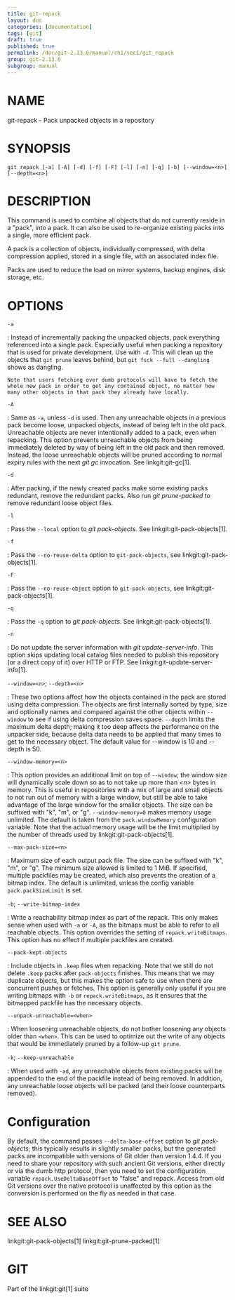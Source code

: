 ```yaml
---
title: git-repack
layout: doc
categories: [documentation]
tags: [git]
draft: true
published: true
permalink: /doc/git-2.13.0/manual/ch1/sec1/git_repack
group: git-2.13.0
subgroup: manual
---
```


NAME
====

git-repack - Pack unpacked objects in a repository

SYNOPSIS
========

    git repack [-a] [-A] [-d] [-f] [-F] [-l] [-n] [-q] [-b] [--window=<n>] [--depth=<n>]

DESCRIPTION
===========

This command is used to combine all objects that do not currently reside in a "pack", into a pack. It can also be used to re-organize existing packs into a single, more efficient pack.

A pack is a collection of objects, individually compressed, with delta compression applied, stored in a single file, with an associated index file.

Packs are used to reduce the load on mirror systems, backup engines, disk storage, etc.

OPTIONS
=======

`-a`

:   Instead of incrementally packing the unpacked objects, pack everything referenced into a single pack. Especially useful when packing a repository that is used for private development. Use with `-d`. This will clean up the objects that `git prune` leaves behind, but `git fsck --full --dangling` shows as dangling.

    Note that users fetching over dumb protocols will have to fetch the whole new pack in order to get any contained object, no matter how many other objects in that pack they already have locally.

`-A`

:   Same as `-a`, unless `-d` is used. Then any unreachable objects in a previous pack become loose, unpacked objects, instead of being left in the old pack. Unreachable objects are never intentionally added to a pack, even when repacking. This option prevents unreachable objects from being immediately deleted by way of being left in the old pack and then removed. Instead, the loose unreachable objects will be pruned according to normal expiry rules with the next *git gc* invocation. See linkgit:git-gc\[1\].

`-d`

:   After packing, if the newly created packs make some existing packs redundant, remove the redundant packs. Also run *git prune-packed* to remove redundant loose object files.

`-l`

:   Pass the `--local` option to *git pack-objects*. See linkgit:git-pack-objects\[1\].

`-f`

:   Pass the `--no-reuse-delta` option to `git-pack-objects`, see linkgit:git-pack-objects\[1\].

`-F`

:   Pass the `--no-reuse-object` option to `git-pack-objects`, see linkgit:git-pack-objects\[1\].

`-q`

:   Pass the `-q` option to *git pack-objects*. See linkgit:git-pack-objects\[1\].

`-n`

:   Do not update the server information with *git update-server-info*. This option skips updating local catalog files needed to publish this repository (or a direct copy of it) over HTTP or FTP. See linkgit:git-update-server-info\[1\].

`--window=<n>`; `--depth=<n>`

:   These two options affect how the objects contained in the pack are stored using delta compression. The objects are first internally sorted by type, size and optionally names and compared against the other objects within `--window` to see if using delta compression saves space. `--depth` limits the maximum delta depth; making it too deep affects the performance on the unpacker side, because delta data needs to be applied that many times to get to the necessary object. The default value for --window is 10 and --depth is 50.

`--window-memory=<n>`

:   This option provides an additional limit on top of `--window`; the window size will dynamically scale down so as to not take up more than *&lt;n&gt;* bytes in memory. This is useful in repositories with a mix of large and small objects to not run out of memory with a large window, but still be able to take advantage of the large window for the smaller objects. The size can be suffixed with "k", "m", or "g". `--window-memory=0` makes memory usage unlimited. The default is taken from the `pack.windowMemory` configuration variable. Note that the actual memory usage will be the limit multiplied by the number of threads used by linkgit:git-pack-objects\[1\].

`--max-pack-size=<n>`

:   Maximum size of each output pack file. The size can be suffixed with "k", "m", or "g". The minimum size allowed is limited to 1 MiB. If specified, multiple packfiles may be created, which also prevents the creation of a bitmap index. The default is unlimited, unless the config variable `pack.packSizeLimit` is set.

`-b`; `--write-bitmap-index`

:   Write a reachability bitmap index as part of the repack. This only makes sense when used with `-a` or `-A`, as the bitmaps must be able to refer to all reachable objects. This option overrides the setting of `repack.writeBitmaps`. This option has no effect if multiple packfiles are created.

`--pack-kept-objects`

:   Include objects in `.keep` files when repacking. Note that we still do not delete `.keep` packs after `pack-objects` finishes. This means that we may duplicate objects, but this makes the option safe to use when there are concurrent pushes or fetches. This option is generally only useful if you are writing bitmaps with `-b` or `repack.writeBitmaps`, as it ensures that the bitmapped packfile has the necessary objects.

`--unpack-unreachable=<when>`

:   When loosening unreachable objects, do not bother loosening any objects older than `<when>`. This can be used to optimize out the write of any objects that would be immediately pruned by a follow-up `git prune`.

`-k`; `--keep-unreachable`

:   When used with `-ad`, any unreachable objects from existing packs will be appended to the end of the packfile instead of being removed. In addition, any unreachable loose objects will be packed (and their loose counterparts removed).

Configuration
=============

By default, the command passes `--delta-base-offset` option to *git pack-objects*; this typically results in slightly smaller packs, but the generated packs are incompatible with versions of Git older than version 1.4.4. If you need to share your repository with such ancient Git versions, either directly or via the dumb http protocol, then you need to set the configuration variable `repack.UseDeltaBaseOffset` to "false" and repack. Access from old Git versions over the native protocol is unaffected by this option as the conversion is performed on the fly as needed in that case.

SEE ALSO
========

linkgit:git-pack-objects\[1\] linkgit:git-prune-packed\[1\]

GIT
===

Part of the linkgit:git\[1\] suite
